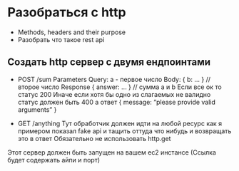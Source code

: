 # Разобраться с http
* Methods, headers and their purpose 
* Разобрать что такое rest api

## Создать http сервер с двумя ендпоинтами 

* POST /sum
  Parameters 
  Query: a - первое число
  Body: { b: ... }  // второе число
  Response
  { answer: ... } // сумма a и b
  Если все ок то статус 200
  Иначе если хотя бы одно из слагаемых не валидно статус должен быть 400 а ответ
  { message: “please provide valid arguments” }

* GET
 /anything
 Тут обработчик должен идти на любой ресурс как я примером показал fake api и тащить оттуда что нибудь и возвращать это в  ответ
 Обязательно не использовать http.get

Этот сервер должен быть запущен на вашем ec2 инстансе 
(Ссылка будет содержать айпи и порт)
